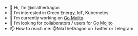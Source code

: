 - 👋 Hi, I’m @nilathedragon
- 👀 I’m interested in Green Energy, IoT, Kubernetes
- 🌱 I’m currently working on [Go Mojito](https://github.com/go-mojito/mojito)
- 💞️ I’m looking for collaborators / users for [Go Mojito](https://github.com/go-mojito/mojito)
- 📫 How to reach me: @NilaTheDragon on Twitter or Telegram

<!---
nilathedragon/nilathedragon is a ✨ special ✨ repository because its `README.md` (this file) appears on your GitHub profile.
You can click the Preview link to take a look at your changes.
--->
